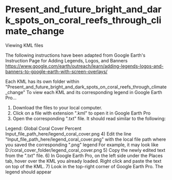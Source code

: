 # Present_and_future_bright_and_dark_spots_on_coral_reefs_through_climate_change

Viewing KML files

The following instructions have been adapted from Google Earth's Instruction Page for Adding Legends, Logos, and Banners
https://www.google.com/earth/outreach/learn/adding-legends-logos-and-banners-to-google-earth-with-screen-overlays/

Each KML has its own folder within "Present_and_future_bright_and_dark_spots_on_coral_reefs_through_climate_change"
To view each KML and its corresponding legend in Google Earth Pro...
1) Download the files to your local computer.
2) Click on a file with extension ".kml" to open it in Google Earth Pro
3) Open the corresponding ".txt" file. It should read similar to the following:
  <ScreenOverlay>
     <name>
         Legend: Global Coral Cover Percent
     </name>
     <Icon>
       <href>Input_file_path_here/legend_coral_cover.png</href>
     </Icon>
     <overlayXY x="1" y="1" xunits="fraction" yunits="fraction"/>
     <screenXY x="1" y="1" xunits="fraction" yunits="fraction"/>
     <rotationXY x="0.5" y="0.5" xunits="fraction" yunits="fraction"/>
     <size x="0" y="0" xunits="pixels" yunits="pixels"/>
  </ScreenOverlay>
4) Edit the line "<href>Input_file_path_here/legend_coral_cover.png</href>" with the local file path where you saved the corresponding ".png" legend
For example, it may look like  <href>D:/coral_cover_folder/legend_coral_cover.png</href>
5) Copy the newly edited text from the ".txt" file.
6) In Google Earth Pro, on the left side under the Places tab, hover over the KML you already loaded. Right click and paste the text on top of the KML.
7) Look in the top-right corner of Google Earth Pro. The legend should appear
